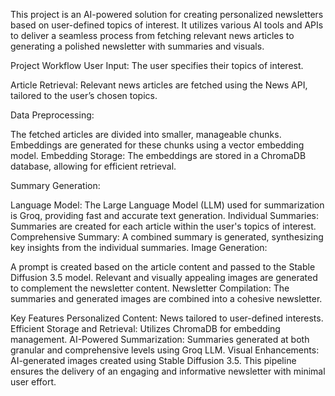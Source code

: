 This project is an AI-powered solution for creating personalized newsletters based on user-defined topics of interest. It utilizes various AI tools and APIs to deliver a seamless process from fetching relevant news articles to generating a polished newsletter with summaries and visuals.

Project Workflow
User Input:
The user specifies their topics of interest.

Article Retrieval:
Relevant news articles are fetched using the News API, tailored to the user’s chosen topics.

Data Preprocessing:

The fetched articles are divided into smaller, manageable chunks.
Embeddings are generated for these chunks using a vector embedding model.
Embedding Storage:
The embeddings are stored in a ChromaDB database, allowing for efficient retrieval.

Summary Generation:

Language Model: The Large Language Model (LLM) used for summarization is Groq, providing fast and accurate text generation.
Individual Summaries: Summaries are created for each article within the user's topics of interest.
Comprehensive Summary: A combined summary is generated, synthesizing key insights from the individual summaries.
Image Generation:

A prompt is created based on the article content and passed to the Stable Diffusion 3.5 model.
Relevant and visually appealing images are generated to complement the newsletter content.
Newsletter Compilation:
The summaries and generated images are combined into a cohesive newsletter.

Key Features
Personalized Content: News tailored to user-defined interests.
Efficient Storage and Retrieval: Utilizes ChromaDB for embedding management.
AI-Powered Summarization: Summaries generated at both granular and comprehensive levels using Groq LLM.
Visual Enhancements: AI-generated images created using Stable Diffusion 3.5.
This pipeline ensures the delivery of an engaging and informative newsletter with minimal user effort.
